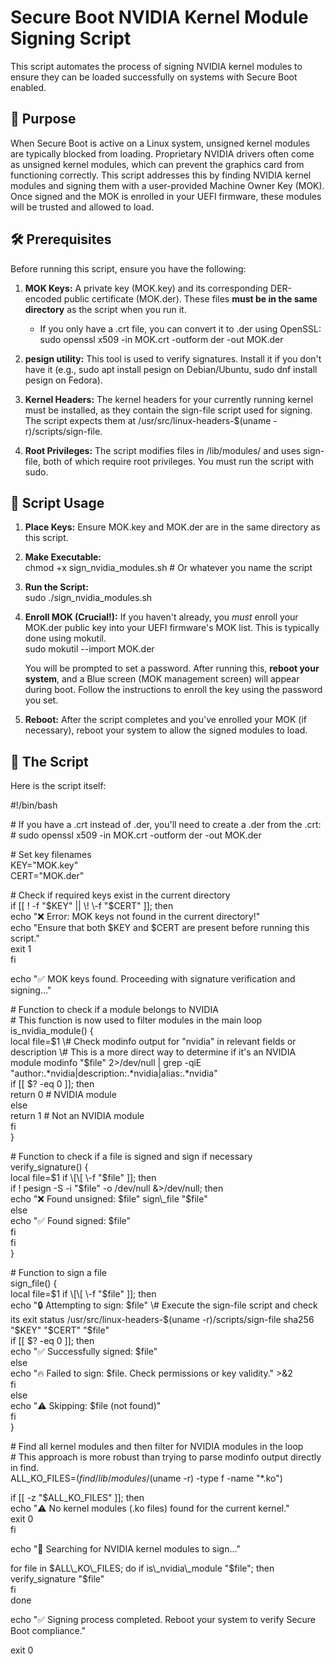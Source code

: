 # **Secure Boot NVIDIA Kernel Module Signing Script**

This script automates the process of signing NVIDIA kernel modules to ensure they can be loaded successfully on systems with Secure Boot enabled.

## **🚀 Purpose**

When Secure Boot is active on a Linux system, unsigned kernel modules are typically blocked from loading. Proprietary NVIDIA drivers often come as unsigned kernel modules, which can prevent the graphics card from functioning correctly. This script addresses this by finding NVIDIA kernel modules and signing them with a user-provided Machine Owner Key (MOK). Once signed and the MOK is enrolled in your UEFI firmware, these modules will be trusted and allowed to load.

## **🛠️ Prerequisites**

Before running this script, ensure you have the following:

1. **MOK Keys:** A private key (MOK.key) and its corresponding DER-encoded public certificate (MOK.der). These files **must be in the same directory** as the script when you run it.  
   * If you only have a .crt file, you can convert it to .der using OpenSSL:  
     sudo openssl x509 \-in MOK.crt \-outform der \-out MOK.der

2. **pesign utility:** This tool is used to verify signatures. Install it if you don't have it (e.g., sudo apt install pesign on Debian/Ubuntu, sudo dnf install pesign on Fedora).  
3. **Kernel Headers:** The kernel headers for your currently running kernel must be installed, as they contain the sign-file script used for signing. The script expects them at /usr/src/linux-headers-$(uname \-r)/scripts/sign-file.  
4. **Root Privileges:** The script modifies files in /lib/modules/ and uses sign-file, both of which require root privileges. You must run the script with sudo.

## **📜 Script Usage**

1. **Place Keys:** Ensure MOK.key and MOK.der are in the same directory as this script.  
2. **Make Executable:**  
   chmod \+x sign\_nvidia\_modules.sh \# Or whatever you name the script

3. **Run the Script:**  
   sudo ./sign\_nvidia\_modules.sh

4. **Enroll MOK (Crucial\!):** If you haven't already, you *must* enroll your MOK.der public key into your UEFI firmware's MOK list. This is typically done using mokutil.  
   sudo mokutil \--import MOK.der

   You will be prompted to set a password. After running this, **reboot your system**, and a Blue screen (MOK management screen) will appear during boot. Follow the instructions to enroll the key using the password you set.  
5. **Reboot:** After the script completes and you've enrolled your MOK (if necessary), reboot your system to allow the signed modules to load.

## **📝 The Script**

Here is the script itself:

\#\!/bin/bash

\# If you have a .crt instead of .der, you'll need to create a .der from the .crt:  
\# sudo openssl x509 \-in MOK.crt \-outform der \-out MOK.der

\# Set key filenames  
KEY="MOK.key"  
CERT="MOK.der"

\# Check if required keys exist in the current directory  
if \[\[ \! \-f "$KEY" || \! \-f "$CERT" \]\]; then  
    echo "❌ Error: MOK keys not found in the current directory\!"  
    echo "Ensure that both $KEY and $CERT are present before running this script."  
    exit 1  
fi

echo "✅ MOK keys found. Proceeding with signature verification and signing..."

\# Function to check if a module belongs to NVIDIA  
\# This function is now used to filter modules in the main loop  
is\_nvidia\_module() {  
    local file=$1  
    \# Check modinfo output for "nvidia" in relevant fields or description  
    \# This is a more direct way to determine if it's an NVIDIA module  
    modinfo "$file" 2\>/dev/null | grep \-qiE "author:.\*nvidia|description:.\*nvidia|alias:.\*nvidia"  
    if \[\[ $? \-eq 0 \]\]; then  
        return 0  \# NVIDIA module  
    else  
        return 1  \# Not an NVIDIA module  
    fi  
}

\# Function to check if a file is signed and sign if necessary  
verify\_signature() {  
    local file=$1  
    if \[\[ \-f "$file" \]\]; then  
        if \! pesign \-S \-i "$file" \-o /dev/null &\>/dev/null; then  
            echo "❌ Found unsigned: $file"  
            sign\_file "$file"  
        else  
            echo "✅ Found signed: $file"  
        fi  
    fi  
}

\# Function to sign a file  
sign\_file() {  
    local file=$1  
    if \[\[ \-f "$file" \]\]; then  
        echo "🔒 Attempting to sign: $file"  
        \# Execute the sign-file script and check its exit status  
        /usr/src/linux-headers-$(uname \-r)/scripts/sign-file sha256 "$KEY" "$CERT" "$file"  
        if \[\[ $? \-eq 0 \]\]; then  
            echo "✅ Successfully signed: $file"  
        else  
            echo "🔥 Failed to sign: $file. Check permissions or key validity." \>&2  
        fi  
    else  
        echo "⚠️ Skipping: $file (not found)"  
    fi  
}

\# Find all kernel modules and then filter for NVIDIA modules in the loop  
\# This approach is more robust than trying to parse modinfo output directly in find.  
ALL\_KO\_FILES=$(find /lib/modules/$(uname \-r) \-type f \-name "\*.ko")

if \[\[ \-z "$ALL\_KO\_FILES" \]\]; then  
    echo "⚠️ No kernel modules (.ko files) found for the current kernel."  
    exit 0  
fi

echo "🔎 Searching for NVIDIA kernel modules to sign..."

for file in $ALL\_KO\_FILES; do  
    if is\_nvidia\_module "$file"; then  
        verify\_signature "$file"  
    fi  
done

echo "✅ Signing process completed. Reboot your system to verify Secure Boot compliance."

exit 0  
